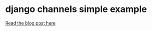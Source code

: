 # django channels simple example

[Read the blog post here](http://devarea.com/django-simple-channels-example/)
